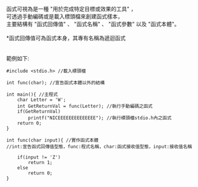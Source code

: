 函式可視為是一種 "用於完成特定目標或效果的工具" ，
<br>
可透過手動編碼或是載入標頭檔來創建函式樣本，
<br>
主要結構有 "函式回傳值" 、 "函式名稱" 、 "函式參數" 以及 "函式本體"。
<br>
<br>
\*函式回傳值可為函式本身，其專有名稱為遞迴函式
<br>
<br>
<br>
範例如下:

	#include <stdio.h> //載入標頭檔

	int func(char); //宣告函式本體以外的結構

	int main(){ //主程式
		char Letter = 'W';
		int GetReturnVal = func(Letter); //執行手動編碼之函式
		if(GetReturnVal)
			printf("NICEEEEEEEEEEEEEE"); //執行標頭檔stdio.h內之函式
		return 0;
	}

	int func(char input){ //實作函式本體
	//int:宣告函式回傳值型態，func:程式名稱，char:函式接收值型態，input:接收值名稱
		
		if(input != 'Z')
			return 1;
		else
			return 0;
	}
	
	

